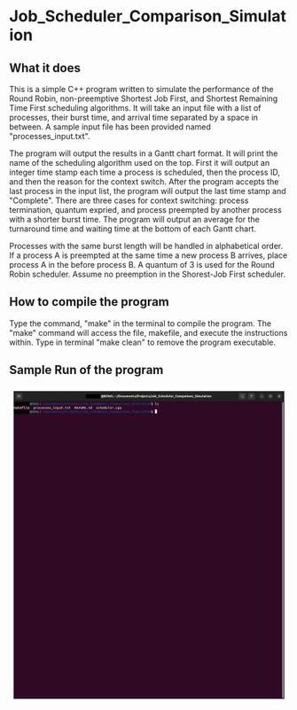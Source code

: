 # Job_Scheduler_Comparison_Simulation

## What it does

This is a simple C++ program written to simulate the performance of the Round Robin, non-preemptive Shortest Job First, and Shortest Remaining Time First scheduling algorithms. It will take an input file with a list of processes, their burst time, and arrival time separated by a space in between. A sample input file has been provided named "processes_input.txt".

The program will output the results in a Gantt chart format. It will print the name of the scheduling algorithm used on the top. First it will output an integer time stamp each time a process is scheduled, then the process ID, and then the reason for the context switch. After the program accepts the last process in the input list, the program will output the last time stamp and "Complete". There are three cases for context switching: process termination, quantum expried, and process preempted by another process with a shorter burst time. The program will output an average for the turnaround time and waiting time at the bottom of each Gantt chart.

Processes with the same burst length will be handled in alphabetical order. If a process A is preempted at the same time a new process B arrives, place process A in the before process B. A quantum of 3 is used for the Round Robin scheduler. Assume no preemption in the Shorest-Job First scheduler.

## How to compile the program
Type the command, "make" in the terminal to compile the program. The "make" command will access the file, makefile, and execute the instructions within. Type in terminal "make clean" to remove the program executable.

## Sample Run of the program
![](https://github.com/liuyang3141/Job_Scheduler_Comparison_Simulation/blob/main/img/Scheduler.gif)